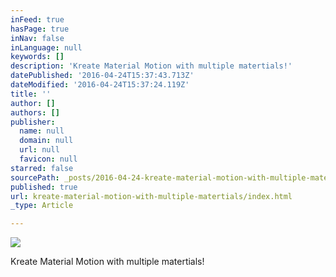```yaml
---
inFeed: true
hasPage: true
inNav: false
inLanguage: null
keywords: []
description: 'Kreate Material Motion with multiple matertials!'
datePublished: '2016-04-24T15:37:43.713Z'
dateModified: '2016-04-24T15:37:24.119Z'
title: ''
author: []
authors: []
publisher:
  name: null
  domain: null
  url: null
  favicon: null
starred: false
sourcePath: _posts/2016-04-24-kreate-material-motion-with-multiple-matertials.md
published: true
url: kreate-material-motion-with-multiple-matertials/index.html
_type: Article

---
```

![](https://the-grid-user-content.s3-us-west-2.amazonaws.com/f4df0c6d-134d-46e2-8b1f-7aaec9937d10.jpg)

Kreate Material Motion with multiple matertials!